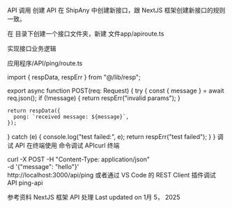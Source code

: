 API 调用
创建 API
在 ShipAny 中创建新接口，跟 NextJS 框架创建新接口的规则一致。

在 目录下创建一个接口文件夹，新建 文件app/apiroute.ts

实现接口业务逻辑

应用程序/API/ping/route.ts

import { respData, respErr } from "@/lib/resp";
 
export async function POST(req: Request) {
  try {
    const { message } = await req.json();
    if (!message) {
      return respErr("invalid params");
    }
 
    return respData({
      pong: `received message: ${message}`,
    });
  } catch (e) {
    console.log("test failed:", e);
    return respErr("test failed");
  }
}
调试 API
在终端使用 命令调试 APIcurl
终端

curl -X POST -H "Content-Type: application/json" \
    -d '{"message": "hello"}' \
    http://localhost:3000/api/ping
或者通过 VS Code 的 REST Client 插件调试 API
ping-api

参考资料
NextJS 框架 API 处理
Last updated on 1月 5， 2025